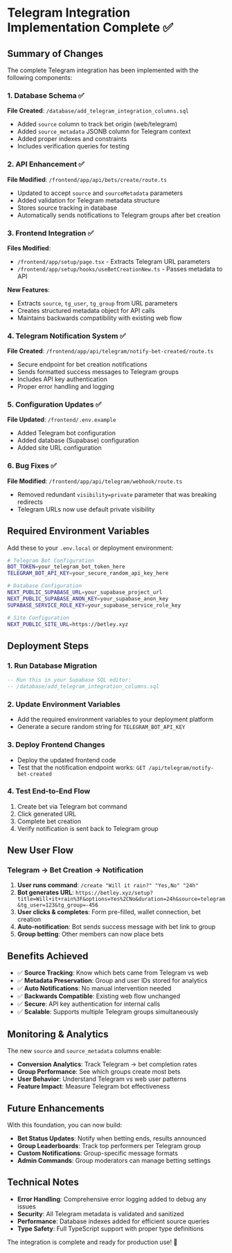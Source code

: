 # Telegram Integration Implementation Complete ✅

## Summary of Changes

The complete Telegram integration has been implemented with the following components:

### 1. Database Schema ✅
**File Created**: `/database/add_telegram_integration_columns.sql`
- Added `source` column to track bet origin (web/telegram)  
- Added `source_metadata` JSONB column for Telegram context
- Added proper indexes and constraints
- Includes verification queries for testing

### 2. API Enhancement ✅ 
**File Modified**: `/frontend/app/api/bets/create/route.ts`
- Updated to accept `source` and `sourceMetadata` parameters
- Added validation for Telegram metadata structure
- Stores source tracking in database
- Automatically sends notifications to Telegram groups after bet creation

### 3. Frontend Integration ✅
**Files Modified**:
- `/frontend/app/setup/page.tsx` - Extracts Telegram URL parameters
- `/frontend/app/setup/hooks/useBetCreationNew.ts` - Passes metadata to API

**New Features**:
- Extracts `source`, `tg_user`, `tg_group` from URL parameters
- Creates structured metadata object for API calls
- Maintains backwards compatibility with existing web flow

### 4. Telegram Notification System ✅
**File Created**: `/frontend/app/api/telegram/notify-bet-created/route.ts`
- Secure endpoint for bet creation notifications
- Sends formatted success messages to Telegram groups
- Includes API key authentication
- Proper error handling and logging

### 5. Configuration Updates ✅
**File Updated**: `/frontend/.env.example`
- Added Telegram bot configuration
- Added database (Supabase) configuration
- Added site URL configuration

### 6. Bug Fixes ✅
**File Modified**: `/frontend/app/api/telegram/webhook/route.ts`
- Removed redundant `visibility=private` parameter that was breaking redirects
- Telegram URLs now use default private visibility

## Required Environment Variables

Add these to your `.env.local` or deployment environment:

```bash
# Telegram Bot Configuration
BOT_TOKEN=your_telegram_bot_token_here
TELEGRAM_BOT_API_KEY=your_secure_random_api_key_here

# Database Configuration  
NEXT_PUBLIC_SUPABASE_URL=your_supabase_project_url
NEXT_PUBLIC_SUPABASE_ANON_KEY=your_supabase_anon_key
SUPABASE_SERVICE_ROLE_KEY=your_supabase_service_role_key

# Site Configuration
NEXT_PUBLIC_SITE_URL=https://betley.xyz
```

## Deployment Steps

### 1. Run Database Migration
```sql
-- Run this in your Supabase SQL editor:
-- /database/add_telegram_integration_columns.sql
```

### 2. Update Environment Variables
- Add the required environment variables to your deployment platform
- Generate a secure random string for `TELEGRAM_BOT_API_KEY`

### 3. Deploy Frontend Changes
- Deploy the updated frontend code
- Test that the notification endpoint works: `GET /api/telegram/notify-bet-created`

### 4. Test End-to-End Flow
1. Create bet via Telegram bot command
2. Click generated URL
3. Complete bet creation
4. Verify notification is sent back to Telegram group

## New User Flow

### Telegram → Bet Creation → Notification

1. **User runs command**: `/create "Will it rain?" "Yes,No" "24h"`
2. **Bot generates URL**: `https://betley.xyz/setup?title=Will+it+rain%3F&options=Yes%2CNo&duration=24h&source=telegram&tg_user=123&tg_group=-456`
3. **User clicks & completes**: Form pre-filled, wallet connection, bet creation
4. **Auto-notification**: Bot sends success message with bet link to group
5. **Group betting**: Other members can now place bets

## Benefits Achieved

- ✅ **Source Tracking**: Know which bets came from Telegram vs web
- ✅ **Metadata Preservation**: Group and user IDs stored for analytics
- ✅ **Auto Notifications**: No manual intervention needed
- ✅ **Backwards Compatible**: Existing web flow unchanged  
- ✅ **Secure**: API key authentication for internal calls
- ✅ **Scalable**: Supports multiple Telegram groups simultaneously

## Monitoring & Analytics

The new `source` and `source_metadata` columns enable:
- **Conversion Analytics**: Track Telegram → bet completion rates
- **Group Performance**: See which groups create most bets
- **User Behavior**: Understand Telegram vs web user patterns
- **Feature Impact**: Measure Telegram bot effectiveness

## Future Enhancements

With this foundation, you can now build:
- **Bet Status Updates**: Notify when betting ends, results announced
- **Group Leaderboards**: Track top performers per Telegram group  
- **Custom Notifications**: Group-specific message formats
- **Admin Commands**: Group moderators can manage betting settings

## Technical Notes

- **Error Handling**: Comprehensive error logging added to debug any issues
- **Security**: All Telegram metadata is validated and sanitized
- **Performance**: Database indexes added for efficient source queries
- **Type Safety**: Full TypeScript support with proper type definitions

The integration is complete and ready for production use! 🚀